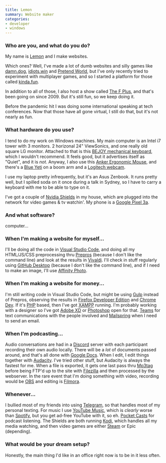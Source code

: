 ```yaml
---
title: Lemon
summary: Website maker
categories:
- developer
- windows
---
```


### Who are you, and what do you do?

My name is [Lemon](https://ahoylemon.xyz/ "Lemon's website.") and I make websites. 

Which ones? Well, I've made a lot of dumb websites and silly games like [damn.dog](https://damn.dog/ "A web game where you try to guess the title of the supplied WikiHow image."), [idiots.win](https://idiots.win/ "A web game where you pick the top autocompleted Google search result.") and [Pretend World](https://ahoylemon.github.io/pretend.world/ "A web game where you pick the celebrity an impersonator is trying to be."), but I've only recently tried to experiment with multiplayer games, and so I started a platform for those called [kinda.fun](https://kinda.fun/ "A collection of multiplayer web games."). 

In addition to all of those, I also host a show called [The F Plus](https://thefpl.us/ "A podcast by Lemon and friends."), and that's been going on since 2009. But it's still fun, so we keep doing it.

Before the pandemic hit I was doing some international speaking at tech conferences. Now that those have all gone virtual, I still do that, but it's not nearly as fun.

### What hardware do you use?

I tend to do my work on Windows machines. My main computer is an Intel i7 tower with 3 monitors. 2 horizonal 24" ViewSonics, and one really old square LG monitor. Attached to that is this [BEJOY mechanical keyboard][gm212], which I wouldn't recommend. It feels good, but it advertises itself as "Quiet", and it is *not*. Anyway, I also use this [Anker Ergonomic Mouse][2.4g-wireless-vertical-ergonomic-mouse], and there's a [Blue Yeti][yeti] on a boom arm and a [Logitech webcam][c920].

I use my laptop pretty infrequently, but it's an Asus Zenbook. It runs pretty well, but I spilled soda on it once during a talk in Sydney, so I have to carry a keyboard with me to be able to type on it. 

I've got a couple of [Nvidia Shields][shield] in my house, which are plugged into the network for video games & tv watchin'. My phone is a [Google Pixel 3a][pixel-3a].

### And what software?

computer...

### When I'm making a website for myself...

I'll be doing all the code in [Visual Studio Code][visual-studio-code], and doing all my HTML/JS/CSS preprocessing thru [Prepros][] (because I don't like the command line) and look at the results in [Vivaldi][]. I'll check in stuff regularly using [GitHub Desktop][github-desktop] (because I don't like the command line), and if I need to make an image, I'll use [Affinity Photo][affinity-photo].

### When I'm making a website for money...

I'm still writing code in Visual Studio Code, but might be using [Gulp][] instead of Prepros, observing the results in [Firefox Developer Edition][firefox-developer-edition] and [Chrome Dev][chrome-devtools]. If it's [PHP][] based, then I've got [XAMPP][] running. I'm probably working with a designer so I've got [Adobe XD][xd] or [Photoshop][] open for that. [Teams][] for text communications with the people involved and [Mailspring][] when I need to send an email.

### When I'm podcasting...

Audio conversations are had in a [Discord][] server with each participant recording their own audio locally. There will be a *lot* of documents passed around, and that's all done with [Google Docs][google-docs]. When I edit, I edit things together with [Audacity][]. I've tried other stuff, but Audacity is always the fastest for me. When a file is exported, it gets one last pass thru [Mp3tag][] before being FTP'd up to the site with [Filezilla][] and then processed by the webserver. In the rare event that I'm doing something with video, recording would be [OBS][obs-studio] and editing is [Filmora][].

### Whenever...

I bullied most of my friends into using [Telegram][], so that handles most of my personal texting. For music I use [YouTube Music][youtube-music], which is *clearly* worse than [Spotify][], but you get ad-free YouTube with it, so eh. [Pocket Casts][pocket-casts] for podcast listening. The Shields are both running [Kodi][], which handles all my media watching, and then video games are either [Steam][] or Epic (depending).

### What would be your dream setup?

Honestly, the main thing I'd like in an office right now is to be in it less often.

[2.4g-wireless-vertical-ergonomic-mouse]: https://www.anker.com/products/variant/2.4G-Wireless-Vertical-Ergonomic-Mouse/98ANWVM-UBA "A vertical ergonomic mouse."
[affinity-photo]: https://affinity.serif.com/en-us/photo/ "Photo editing software."
[audacity]: https://sourceforge.net/projects/audacity/ "An open-source, cross-platform audio editor."
[c920]: https://www.logitech.com/en-us/product/hd-pro-webcam-c920 "A webcam."
[chrome-devtools]: https://developer.chrome.com/devtools "Web developer tools built into Chrome."
[discord]: https://discordapp.com/ "A voice and text chat service."
[filezilla]: https://filezilla-project.org/ "Open-source FTP software."
[filmora]: https://filmora.wondershare.com/ "Video editing software."
[firefox-developer-edition]: https://www.mozilla.org/en-US/firefox/developer/ "A browser aimed at web developers."
[github-desktop]: https://desktop.github.com/ "A client for the versioning control service."
[gm212]: https://www.bejoyusa.com/products/gm212-rgb-mechanical-gaming-keyboard "A gaming keyboard."
[google-docs]: https://en.wikipedia.org/wiki/Google_Docs "A web-based office suite."
[gulp]: https://gulpjs.com/ "A build system."
[kodi]: https://kodi.tv/ "Media player software for your television."
[mailspring]: https://getmailspring.com/ "An email client."
[mp3tag]: https://www.mp3tag.de/en/ "Software for adding metadata to audio files."
[obs-studio]: https://obsproject.com/ "Video recording and streaming software."
[photoshop]: https://www.adobe.com/products/photoshop.html "A bitmap image editor."
[php]: https://php.net/ "An interpreted scripting language."
[pixel-3a]: https://en.wikipedia.org/wiki/Pixel_3a "A 5.6 inch Android smartphone."
[pocket-casts]: https://play.pocketcasts.com/ "A web-based podcast player."
[prepros]: https://prepros.io/ "A GUI for preprocessing JavaScript files."
[shield]: https://en.wikipedia.org/wiki/Nvidia_Shield_TV "A digital media player for televisions."
[spotify]: https://www.spotify.com/us/ "A music streaming service."
[steam]: https://store.steampowered.com/ "A digital game distribution service."
[teams]: https://www.microsoft.com/en-us/microsoft-teams/group-chat-software "A team collaboration service."
[telegram]: https://telegram.org/ "A secure messaging service."
[visual-studio-code]: https://code.visualstudio.com/ "A development IDE."
[vivaldi]: https://vivaldi.com/ "A web browser."
[xampp]: https://www.apachefriends.org/index.html "A development setup with Apache, PHP, MariaDB and Perl."
[xd]: https://www.adobe.com/products/xd.html "A UI/UX design tool."
[yeti]: http://bluemic.com/yeti/ "A USB microphone."
[youtube-music]: https://music.youtube.com/ "A streaming music service."
